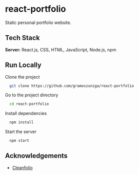 
# react-portfolio

Static personal portfolio website.


## Tech Stack

**Server:** React.js, CSS, HTML, JavaScript, Node.js, npm


## Run Locally

Clone the project

```bash
  git clone https://github.com/gramoszuniga/react-portfolio
```

Go to the project directory

```bash
  cd react-portfolio
```

Install dependencies

```bash
  npm install
```

Start the server

```bash
  npm start
```


## Acknowledgements

 - [Cleanfolio](https://github.com/rajshekhar26/cleanfolio)

